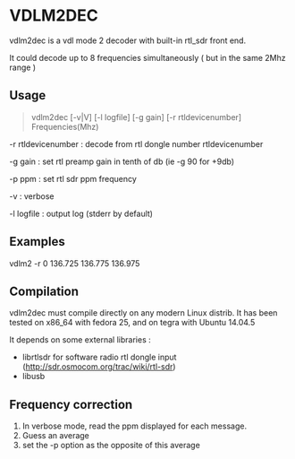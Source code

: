 # VDLM2DEC
vdlm2dec is a vdl mode 2 decoder with built-in rtl_sdr front end.

It could decode up to 8 frequencies simultaneously ( but in the same 2Mhz range )

## Usage
> vdlm2dec  [-v|V] [-l logfile]  [-g gain] [-r rtldevicenumber]  Frequencies(Mhz)

 -r rtldevicenumber :	decode from rtl dongle number rtldevicenumber
 
 -g gain :		set rtl preamp gain in tenth of db (ie -g 90 for +9db)

 -p ppm :		set rtl sdr ppm frequency 

 -v :			verbose
 
 -l logfile :		output log (stderr by default)

## Examples

vdlm2 -r 0 136.725 136.775 136.975 

## Compilation
vdlm2dec must compile directly on any modern Linux distrib.
It has been tested on x86_64 with fedora 25, and on tegra with Ubuntu 14.04.5 

It depends on some external libraries :
 * librtlsdr for software radio rtl dongle input (http://sdr.osmocom.org/trac/wiki/rtl-sdr)
 * libusb

## Frequency correction
 1) In verbose mode, read the ppm displayed for each message.
 2) Guess an average
 3) set the -p option as the opposite of this average

